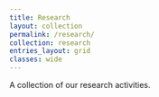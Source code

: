 ```yaml
---
title: Research
layout: collection
permalink: /research/
collection: research
entries_layout: grid
classes: wide
---
```


A collection of our research activities.
